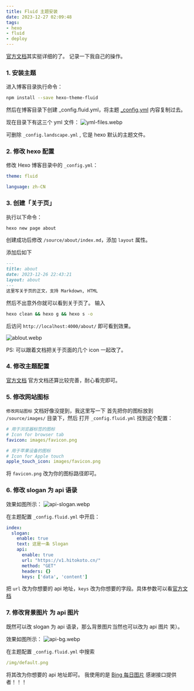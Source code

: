 ```yaml
---
title: Fluid 主题安装
date: 2023-12-27 02:09:48
tags:
- hexo
- fluid
- deploy
---
```


[官方文档](https://hexo.fluid-dev.com/docs/start)其实挺详细的了。
记录一下我自己的操作。

### 1. 安装主题
进入博客目录执行命令：
```bash
npm install --save hexo-theme-fluid
```
然后在博客目录下创建 _config.fluid.yml，将主题 [_config.yml](https://github.com/fluid-dev/hexo-theme-fluid/blob/master/_config.yml) 内容复制过去。

现在目录下有这三个 yml 文件：
![yml-files.webp](yml-files.webp)

可删除 `_config.landscape.yml` , 它是 hexo 默认的主题文件。

### 2. 修改 hexo 配置

修改 Hexo 博客目录中的 `_config.yml`：
```yml
theme: fluid

language: zh-CN
```

### 3. 创建「关于页」

执行以下命令：
```bash
hexo new page about
```

创建成功后修改 `/source/about/index.md`，添加 `layout` 属性。

添加后如下

```md
---
title: about
date: 2023-12-26 22:43:21
layout: about
---
这里写关于页的正文，支持 Markdown, HTML
```
然后不出意外你就可以看到关于页了。
输入
```bash
hexo clean && hexo g && hexo s -o
```

后访问 `http://localhost:4000/about/` 即可看到效果。

![ablout.webp](about.webp)

PS: 可以跟着文档把关于页面的几个 icon 一起改了。

### 4. 修改主题配置

[官方文档](https://hexo.fluid-dev.com/docs/guide/)
官方文档还算比较完善，耐心看完即可。

### 5. 修改网站图标
`修改网站图标` 文档好像没提到，我这里写一下
首先把你的图标放到 `/source/images/` 目录下，然后
打开 `_config.fluid.yml` 找到这个配置：
```yml
# 用于浏览器标签的图标
# Icon for browser tab
favicon: images/favicon.png

# 用于苹果设备的图标
# Icon for Apple touch
apple_touch_icon: images/favicon.png
```
将 `favicon.png` 改为你的图标路径即可。

### 6. 修改 slogan 为 api 语录
效果如图所示：
![api-slogan.webp](api-slogan.webp)

在主题配置 `_config.fluid.yml` 中开启：
```yml
index:
  slogan:
    enable: true
    text: 这是一条 Slogan
    api:
      enable: true
      url: "https://v1.hitokoto.cn/"
      method: "GET"
      headers: {}
      keys: ['data', 'content']
```
把 `url` 改为你想要的 api 地址，`keys` 改为你想要的字段。具体参数可以看[官方文档](https://hexo.fluid-dev.com/docs/guide/#slogan-%E6%89%93%E5%AD%97%E6%9C%BA)

### 7. 修改背景图片 为 api 图片
既然可以改 slogan 为 api 语录，那么背景图片当然也可以改为 api 图片 笑）。

效果如图所示：
![api-bg.webp](api-bg.webp)

在主题配置 `_config.fluid.yml` 中搜索
```yml
/img/default.png
```
将其改为你想要的 api 地址即可。
我使用的是 [Bing 每日图片](https://api.vvhan.com/api/bing?size=1920x1080)
感谢接口提供者！！！